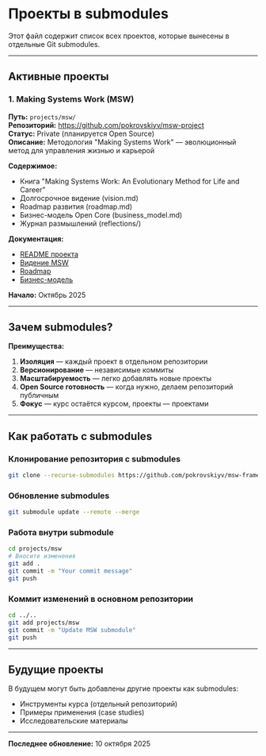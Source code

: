 # Проекты в submodules

Этот файл содержит список всех проектов, которые вынесены в отдельные Git submodules.

---

## Активные проекты

### 1. Making Systems Work (MSW)

**Путь:** `projects/msw/`  
**Репозиторий:** https://github.com/pokrovskiyv/msw-project  
**Статус:** Private (планируется Open Source)  
**Описание:** Методология "Making Systems Work" — эволюционный метод для управления жизнью и карьерой

**Содержимое:**
- Книга "Making Systems Work: An Evolutionary Method for Life and Career"
- Долгосрочное видение (vision.md)
- Roadmap развития (roadmap.md)
- Бизнес-модель Open Core (business_model.md)
- Журнал размышлений (reflections/)

**Документация:**
- [README проекта](projects/msw/README.md)
- [Видение MSW](projects/msw/vision.md)
- [Roadmap](projects/msw/roadmap.md)
- [Бизнес-модель](projects/msw/business_model.md)

**Начало:** Октябрь 2025

---

## Зачем submodules?

**Преимущества:**
1. **Изоляция** — каждый проект в отдельном репозитории
2. **Версионирование** — независимые коммиты
3. **Масштабируемость** — легко добавлять новые проекты
4. **Open Source готовность** — когда нужно, делаем репозиторий публичным
5. **Фокус** — курс остаётся курсом, проекты — проектами

---

## Как работать с submodules

### Клонирование репозитория с submodules

```bash
git clone --recurse-submodules https://github.com/pokrovskiyv/msw-framework.git
```

### Обновление submodules

```bash
git submodule update --remote --merge
```

### Работа внутри submodule

```bash
cd projects/msw
# Вносите изменения
git add .
git commit -m "Your commit message"
git push
```

### Коммит изменений в основном репозитории

```bash
cd ../..
git add projects/msw
git commit -m "Update MSW submodule"
git push
```

---

## Будущие проекты

В будущем могут быть добавлены другие проекты как submodules:
- Инструменты курса (отдельный репозиторий)
- Примеры применения (case studies)
- Исследовательские материалы

---

**Последнее обновление:** 10 октября 2025


